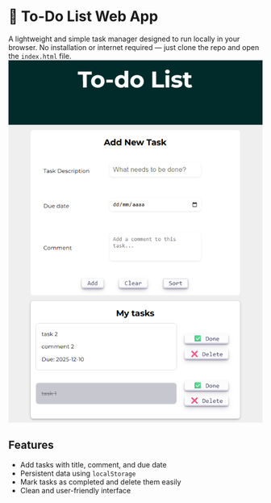 # 📝 To-Do List Web App

A lightweight and simple task manager designed to run locally in your browser. No installation or internet required — just clone the repo and open the `index.html` file.
![](img/image.png)

## Features

- Add tasks with title, comment, and due date
- Persistent data using `localStorage`
- Mark tasks as completed and delete them easily
- Clean and user-friendly interface
